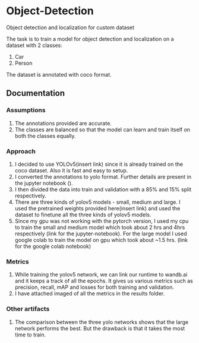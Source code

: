 # Object-Detection
Object detection and localization for custom dataset

The task is to train a model for object detection and localization on a dataset with 2 classes: 
  1. Car
  2. Person

The dataset is annotated with coco format. 

## Documentation

### Assumptions
1. The annotations provided are accurate. 
2. The classes are balanced so that the model can learn and train itself on both the classes equally. 


### Approach
1. I decided to use YOLOv5(insert link) since it is already trained on the coco dataset. Also it is fast and easy to setup.
2. I converted the annotations to yolo format. Further details are present in the jupyter notebook ().
3. I then divided the data into train and validation with a 85% and 15% split respectively.
4. There are three kinds of yolov5 models - small, medium and large. I used the pretrained weights provided here(insert link) and used the dataset to finetune all the three kinds of yolov5 models.
5. Since my gpu was not working with the pytorch version, I used my cpu to train the small and medium model which took about 2 hrs and 4hrs respectively (link for the jupyter-notebook). For the large model I used google colab to train the model on gpu which took about ~1.5 hrs. (link for the google colab notebook)

### Metrics
1. While training the yolov5 network, we can link our runtime to wandb.ai and it keeps a track of all the epochs. It gives us various metrics such as precision, recall, mAP and losses for both training and validation.
2. I have attached imaged of all the metrics in the results folder.

### Other artifacts
1. The comparison between the three yolo networks shows that the large network performs the best. But the drawback is that it takes the most time to train. 




